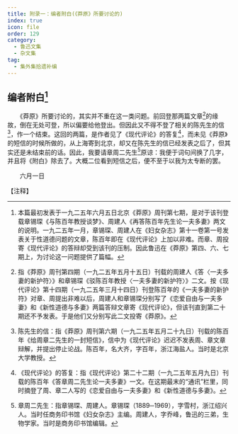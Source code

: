 ```yaml
---
title: 附录一：编者附白(《莽原》所要讨论的)
index: true
icon: file
order: 129
category:
  - 鲁迅文集
  - 杂文集
tag:  
  - 集外集拾遗补编
---
```


## 编者附白[^①]

　　《莽原》所要讨论的，其实并不重在这一类问题。前回登那两篇文章[^②]的缘故，倒在无处可登，所以偏要给他登出。但因此又不得不登了相关的陈先生的信[^③]，作一个结束。这回的两篇，是作者见了《现代评论》的答复[^④]，而未见《莽原》的短信的时候所做的，从上海寄到北京，却又在陈先生的信已经发表之后了，但其实还是未结束前的话。因此，我要请章周二先生[^⑤]原谅：我便于词句间换了几字，并且将《附白》除去了。大概二位看到短信之后，便不至于以我为太专断的罢。

　　六月一日

【注释】

[^①]:本篇最初发表于一九二五年六月五日北京《莽原》周刊第七期，是对于该刊登载章锡琛《与陈百年教授谈梦》、周建人《再答陈百年先生论一夫多妻》两文的说明。一九二五年一月，章锡琛、周建人在《妇女杂志》第十一卷第一号发表关于性道德问题的文章，陈百年即在《现代评论》上加以非难。而章、周投寄《现代评论》的答辩却受到该刊的压制。因此鲁迅在《莽原》第四、六、七期上，为讨论这一问题提供了篇幅。

[^②]:指《莽原》周刊第四期（一九二五年五月十五日）刊载的周建人《答〈一夫多妻的新护符〉》和章锡琛《驳陈百年教授〈一夫多妻的新护符〉》二文。按《现代评论》第十四期（一九二五年三月十四日）刊登陈百年的《一夫多妻的新护符》对章、周提出非难以后，周建人和章锡琛分别写了《恋爱自由与一夫多妻》和《新性道德与多妻》两篇答辩文章寄《现代评论》，但该刊直到第二十期还不予发表。于是他们又分别写此二文投寄《莽原》。

[^③]:陈先生的信：指《莽原》周刊第六期（一九二五年五月二十九日）刊载的陈百年《给周章二先生的一封短信》，信中为《现代评论》迟迟不发表周、章文章辩解，并提出停止论战。陈百年，名大齐，字百年，浙江海盐人。当时是北京大学教授。

[^④]:《现代评论》的答复：指《现代评论》第二十二期（一九二五年五月九日）刊载的陈百年《答章周二先生论一夫多妻》一文。在这期最末的“通讯”栏里，同时摘登了周、章二人写的《恋爱自由与一夫多妻》和《新性道德与多妻》。

[^⑤]:章周二先生：指章锡琛、周建人。章锡琛（1889─1969），字雪村，浙江绍兴人。当时任商务印书馆《妇女杂志》主编。周建人，字乔峰，鲁迅的三弟，生物学家。当时是商务印书馆编辑。
